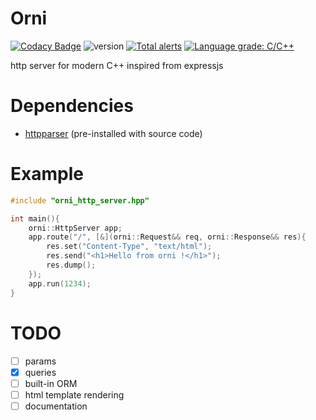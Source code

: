 # Orni

[![Codacy Badge](https://api.codacy.com/project/badge/Grade/2a7358ca0dcc4022a085bc5037cfcea7)](https://app.codacy.com/gh/Dammibruh/orni?utm_source=github.com&utm_medium=referral&utm_content=Dammibruh/orni&utm_campaign=Badge_Grade)
![version](https://img.shields.io/badge/version-v0.1--alpha-red) [![Total alerts](https://img.shields.io/lgtm/alerts/g/Dammibruh/orni.svg?logo=lgtm&logoWidth=18)](https://lgtm.com/projects/g/Dammibruh/orni/alerts/) 
[![Language grade: C/C++](https://img.shields.io/lgtm/grade/cpp/g/Dammibruh/orni.svg?logo=lgtm&logoWidth=18)](https://lgtm.com/projects/g/Dammibruh/orni/context:cpp)

http server for modern C++ inspired from expressjs
# Dependencies
-  [httpparser](https://github.com/nekipelov/httpparser) (pre-installed with source code)

# Example


```cpp
#include "orni_http_server.hpp"

int main(){
    orni::HttpServer app;
    app.route("/", [&](orni::Request&& req, orni::Response&& res){
        res.set("Content-Type", "text/html");
        res.send("<h1>Hello from orni !</h1>");
        res.dump();
    });
    app.run(1234);
}
```

#  TODO
-  [ ] params
-  [x] queries
-  [ ] built-in ORM
-  [ ] html template rendering
-  [ ] documentation
